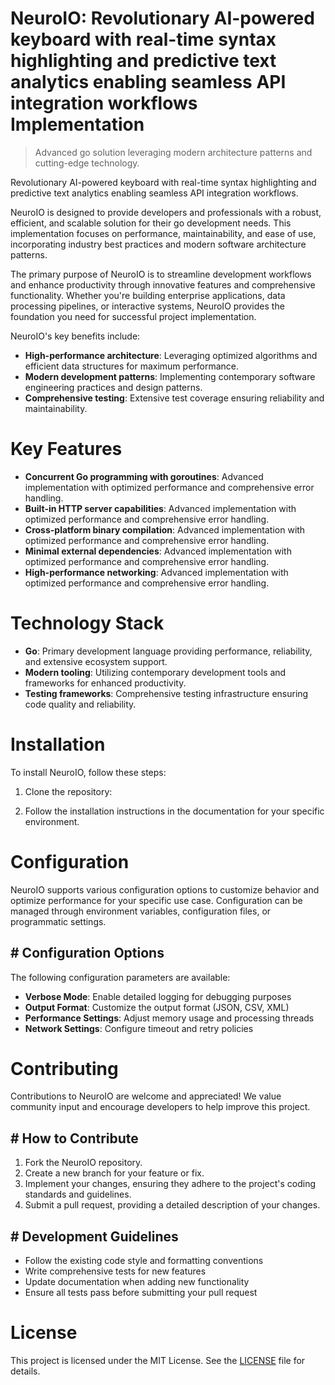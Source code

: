 <!-- fallback_NeuroIO_20250802202849_27405 -->

# NeuroIO: Revolutionary AI-powered keyboard with real-time syntax highlighting and predictive text analytics enabling seamless API integration workflows Implementation
> Advanced go solution leveraging modern architecture patterns and cutting-edge technology.

Revolutionary AI-powered keyboard with real-time syntax highlighting and predictive text analytics enabling seamless API integration workflows.

NeuroIO is designed to provide developers and professionals with a robust, efficient, and scalable solution for their go development needs. This implementation focuses on performance, maintainability, and ease of use, incorporating industry best practices and modern software architecture patterns.

The primary purpose of NeuroIO is to streamline development workflows and enhance productivity through innovative features and comprehensive functionality. Whether you're building enterprise applications, data processing pipelines, or interactive systems, NeuroIO provides the foundation you need for successful project implementation.

NeuroIO's key benefits include:

* **High-performance architecture**: Leveraging optimized algorithms and efficient data structures for maximum performance.
* **Modern development patterns**: Implementing contemporary software engineering practices and design patterns.
* **Comprehensive testing**: Extensive test coverage ensuring reliability and maintainability.

# Key Features

* **Concurrent Go programming with goroutines**: Advanced implementation with optimized performance and comprehensive error handling.
* **Built-in HTTP server capabilities**: Advanced implementation with optimized performance and comprehensive error handling.
* **Cross-platform binary compilation**: Advanced implementation with optimized performance and comprehensive error handling.
* **Minimal external dependencies**: Advanced implementation with optimized performance and comprehensive error handling.
* **High-performance networking**: Advanced implementation with optimized performance and comprehensive error handling.

# Technology Stack

* **Go**: Primary development language providing performance, reliability, and extensive ecosystem support.
* **Modern tooling**: Utilizing contemporary development tools and frameworks for enhanced productivity.
* **Testing frameworks**: Comprehensive testing infrastructure ensuring code quality and reliability.

# Installation

To install NeuroIO, follow these steps:

1. Clone the repository:


2. Follow the installation instructions in the documentation for your specific environment.

# Configuration

NeuroIO supports various configuration options to customize behavior and optimize performance for your specific use case. Configuration can be managed through environment variables, configuration files, or programmatic settings.

## # Configuration Options

The following configuration parameters are available:

* **Verbose Mode**: Enable detailed logging for debugging purposes
* **Output Format**: Customize the output format (JSON, CSV, XML)
* **Performance Settings**: Adjust memory usage and processing threads
* **Network Settings**: Configure timeout and retry policies

# Contributing

Contributions to NeuroIO are welcome and appreciated! We value community input and encourage developers to help improve this project.

## # How to Contribute

1. Fork the NeuroIO repository.
2. Create a new branch for your feature or fix.
3. Implement your changes, ensuring they adhere to the project's coding standards and guidelines.
4. Submit a pull request, providing a detailed description of your changes.

## # Development Guidelines

* Follow the existing code style and formatting conventions
* Write comprehensive tests for new features
* Update documentation when adding new functionality
* Ensure all tests pass before submitting your pull request

# License

This project is licensed under the MIT License. See the [LICENSE](https://github.com/cerenyilmazjinx/NeuroIO/blob/main/LICENSE) file for details.
